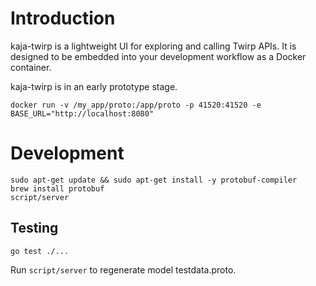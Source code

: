 # Introduction

kaja-twirp is a lightweight UI for exploring and calling Twirp APIs. It is designed to be embedded into your
development workflow as a Docker container.

kaja-twirp is in an early prototype stage.

```
docker run -v /my_app/proto:/app/proto -p 41520:41520 -e BASE_URL="http://localhost:8080"
```

# Development

```
sudo apt-get update && sudo apt-get install -y protobuf-compiler
brew install protobuf
script/server
```

## Testing

```
go test ./...
```

Run `script/server` to regenerate model testdata.proto.